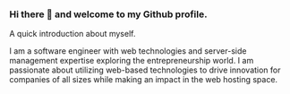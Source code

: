 ### Hi there 👋 and welcome to my Github profile.

A quick introduction about myself.

I am a software engineer with web technologies and server-side management expertise exploring the entrepreneurship world. I am passionate about utilizing web-based technologies to drive innovation for companies of all sizes while making an impact in the web hosting space.
